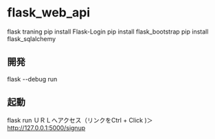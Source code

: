 # flask_web_api
flask traning
pip install Flask-Login
pip install flask_bootstrap
pip install flask_sqlalchemy

## 開発
flask --debug run

## 起動
flask run
ＵＲＬへアクセス（リンクをCtrl + Click )＞http://127.0.0.1:5000/signup
